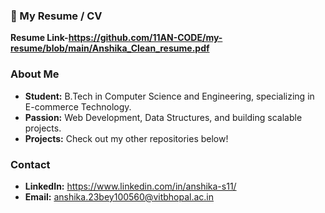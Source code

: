 ### 📄 My Resume / CV

**Resume Link-https://github.com/11AN-CODE/my-resume/blob/main/Anshika_Clean_resume.pdf**

### About Me

* **Student:** B.Tech in Computer Science and Engineering, specializing in E-commerce Technology.
* **Passion:** Web Development, Data Structures, and building scalable projects. 
* **Projects:** Check out my other repositories below!

### Contact
* **LinkedIn:** https://www.linkedin.com/in/anshika-s11/
* **Email:** anshika.23bey100560@vitbhopal.ac.in
